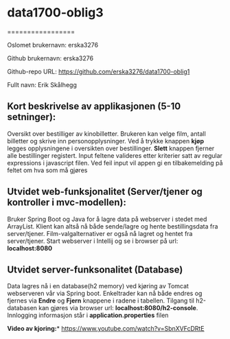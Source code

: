 # data1700-oblig3
=================

Oslomet brukernavn: erska3276

Github brukernavn: erska3276

Github-repo URL: https://github.com/erska3276/data1700-oblig1

Fullt navn: Erik Skålhegg

Kort beskrivelse av applikasjonen (5-10 setninger):
-------------------------------------------------------------
Oversikt over bestilliger av kinobilletter. Brukeren kan velge film, antall
billetter og skrive inn personopplysninger. Ved å trykke knappen **kjøp** legges
opplysningene i oversikten over bestillinger. **Slett** knappen fjerner alle
bestillinger registert. Input feltene valideres etter kriterier satt av regular
expressions i javascript filen. Ved feil input vil appen gi en tilbakemelding på
feltet om hva som må gjøres

Utvidet web-funksjonalitet (Server/tjener og kontroller i mvc-modellen):
-------------------------------------------------------------
Bruker Spring Boot og Java for å lagre data på webserver i stedet med ArrayList. Klient kan altså nå
både sende/lagre og hente bestillingsdata fra server/tjener. Film-valgalternativer er også
nå lagret og hentet fra server/tjener. Start webserver i Intellij og se i browser på url:
**localhost:8080**

Utvidet server-funksonalitet (Database)
-------------------------------------------------------------------
Data lagres nå i en database(h2 memory) ved kjøring av Tomcat webserveren vår via Spring boot. Enkeltrader
kan nå både endres og fjernes via **Endre** og **Fjern** knappene i radene i tabellen.
Tilgang til h2-databasen kan gjøres via browser url: **localhost:8080/h2-console**. Innlogging informasjon
står i **application.properties** filen

**Video av kjoring:*** https://www.youtube.com/watch?v=SbnXVFcDRtE